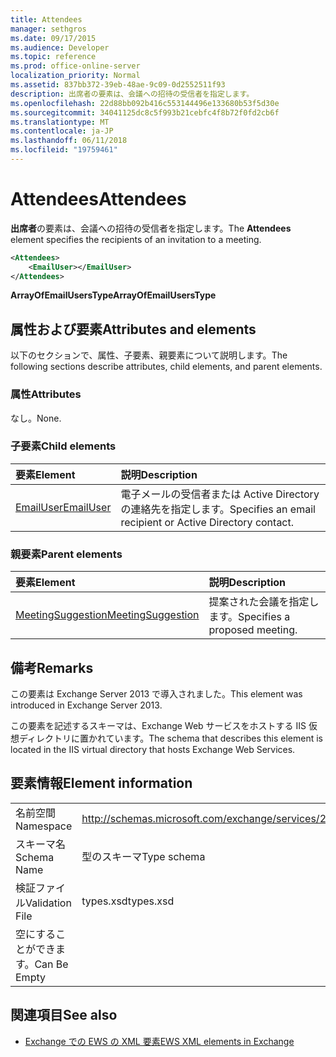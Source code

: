 ```yaml
---
title: Attendees
manager: sethgros
ms.date: 09/17/2015
ms.audience: Developer
ms.topic: reference
ms.prod: office-online-server
localization_priority: Normal
ms.assetid: 837bb372-39eb-48ae-9c09-0d2552511f93
description: 出席者の要素は、会議への招待の受信者を指定します。
ms.openlocfilehash: 22d88bb092b416c553144496e133680b53f5d30e
ms.sourcegitcommit: 34041125dc8c5f993b21cebfc4f8b72f0fd2cb6f
ms.translationtype: MT
ms.contentlocale: ja-JP
ms.lasthandoff: 06/11/2018
ms.locfileid: "19759461"
---
```

# <a name="attendees"></a><span data-ttu-id="86ad3-103">Attendees</span><span class="sxs-lookup"><span data-stu-id="86ad3-103">Attendees</span></span>

<span data-ttu-id="86ad3-104">**出席者**の要素は、会議への招待の受信者を指定します。</span><span class="sxs-lookup"><span data-stu-id="86ad3-104">The **Attendees** element specifies the recipients of an invitation to a meeting.</span></span> 
  
```XML
<Attendees>
    <EmailUser></EmailUser>
</Attendees>
```

 <span data-ttu-id="86ad3-105">**ArrayOfEmailUsersType**</span><span class="sxs-lookup"><span data-stu-id="86ad3-105">**ArrayOfEmailUsersType**</span></span>
## <a name="attributes-and-elements"></a><span data-ttu-id="86ad3-106">属性および要素</span><span class="sxs-lookup"><span data-stu-id="86ad3-106">Attributes and elements</span></span>

<span data-ttu-id="86ad3-107">以下のセクションで、属性、子要素、親要素について説明します。</span><span class="sxs-lookup"><span data-stu-id="86ad3-107">The following sections describe attributes, child elements, and parent elements.</span></span>
  
### <a name="attributes"></a><span data-ttu-id="86ad3-108">属性</span><span class="sxs-lookup"><span data-stu-id="86ad3-108">Attributes</span></span>

<span data-ttu-id="86ad3-109">なし。</span><span class="sxs-lookup"><span data-stu-id="86ad3-109">None.</span></span>
  
### <a name="child-elements"></a><span data-ttu-id="86ad3-110">子要素</span><span class="sxs-lookup"><span data-stu-id="86ad3-110">Child elements</span></span>

|<span data-ttu-id="86ad3-111">**要素**</span><span class="sxs-lookup"><span data-stu-id="86ad3-111">**Element**</span></span>|<span data-ttu-id="86ad3-112">**説明**</span><span class="sxs-lookup"><span data-stu-id="86ad3-112">**Description**</span></span>|
|:-----|:-----|
|[<span data-ttu-id="86ad3-113">EmailUser</span><span class="sxs-lookup"><span data-stu-id="86ad3-113">EmailUser</span></span>](emailuser.md) <br/> |<span data-ttu-id="86ad3-114">電子メールの受信者または Active Directory の連絡先を指定します。</span><span class="sxs-lookup"><span data-stu-id="86ad3-114">Specifies an email recipient or Active Directory contact.</span></span>  <br/> |
   
### <a name="parent-elements"></a><span data-ttu-id="86ad3-115">親要素</span><span class="sxs-lookup"><span data-stu-id="86ad3-115">Parent elements</span></span>

|<span data-ttu-id="86ad3-116">**要素**</span><span class="sxs-lookup"><span data-stu-id="86ad3-116">**Element**</span></span>|<span data-ttu-id="86ad3-117">**説明**</span><span class="sxs-lookup"><span data-stu-id="86ad3-117">**Description**</span></span>|
|:-----|:-----|
|[<span data-ttu-id="86ad3-118">MeetingSuggestion</span><span class="sxs-lookup"><span data-stu-id="86ad3-118">MeetingSuggestion</span></span>](meetingsuggestion.md) <br/> |<span data-ttu-id="86ad3-119">提案された会議を指定します。</span><span class="sxs-lookup"><span data-stu-id="86ad3-119">Specifies a proposed meeting.</span></span>  <br/> |
   
## <a name="remarks"></a><span data-ttu-id="86ad3-120">備考</span><span class="sxs-lookup"><span data-stu-id="86ad3-120">Remarks</span></span>

<span data-ttu-id="86ad3-121">この要素は Exchange Server 2013 で導入されました。</span><span class="sxs-lookup"><span data-stu-id="86ad3-121">This element was introduced in Exchange Server 2013.</span></span>
  
<span data-ttu-id="86ad3-122">この要素を記述するスキーマは、Exchange Web サービスをホストする IIS 仮想ディレクトリに置かれています。</span><span class="sxs-lookup"><span data-stu-id="86ad3-122">The schema that describes this element is located in the IIS virtual directory that hosts Exchange Web Services.</span></span>
  
## <a name="element-information"></a><span data-ttu-id="86ad3-123">要素情報</span><span class="sxs-lookup"><span data-stu-id="86ad3-123">Element information</span></span>

|||
|:-----|:-----|
|<span data-ttu-id="86ad3-124">名前空間</span><span class="sxs-lookup"><span data-stu-id="86ad3-124">Namespace</span></span>  <br/> |http://schemas.microsoft.com/exchange/services/2006/types  <br/> |
|<span data-ttu-id="86ad3-125">スキーマ名</span><span class="sxs-lookup"><span data-stu-id="86ad3-125">Schema Name</span></span>  <br/> |<span data-ttu-id="86ad3-126">型のスキーマ</span><span class="sxs-lookup"><span data-stu-id="86ad3-126">Type schema</span></span>  <br/> |
|<span data-ttu-id="86ad3-127">検証ファイル</span><span class="sxs-lookup"><span data-stu-id="86ad3-127">Validation File</span></span>  <br/> |<span data-ttu-id="86ad3-128">types.xsd</span><span class="sxs-lookup"><span data-stu-id="86ad3-128">types.xsd</span></span>  <br/> |
|<span data-ttu-id="86ad3-129">空にすることができます。</span><span class="sxs-lookup"><span data-stu-id="86ad3-129">Can Be Empty</span></span>  <br/> ||
   
## <a name="see-also"></a><span data-ttu-id="86ad3-130">関連項目</span><span class="sxs-lookup"><span data-stu-id="86ad3-130">See also</span></span>

- [<span data-ttu-id="86ad3-131">Exchange での EWS の XML 要素</span><span class="sxs-lookup"><span data-stu-id="86ad3-131">EWS XML elements in Exchange</span></span>](ews-xml-elements-in-exchange.md)

